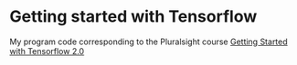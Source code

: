 # Getting started with Tensorflow

My program code corresponding to the Pluralsight course [Getting Started with Tensorflow 2.0](https://app.pluralsight.com/library/courses/getting-started-tensorflow-20/table-of-contents) 

